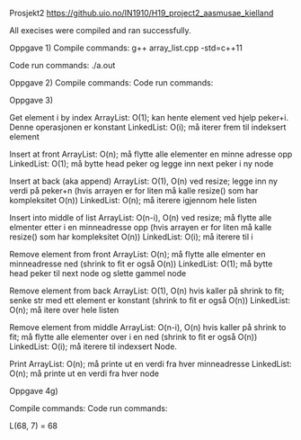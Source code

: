 Prosjekt2
https://github.uio.no/IN1910/H19_project2_aasmusae_kielland

All execises were compiled and ran successfully.

Oppgave 1)
Compile commands: g++ array_list.cpp -std=c++11

Code run commands: ./a.out

Oppgave 2)
Compile commands: 
Code run commands: 

Oppgave 3)

Get element i by index
ArrayList:  O(1); kan hente element ved hjelp peker+i. Denne operasjonen er konstant
LinkedList: O(i); må iterer frem til indeksert element

Insert at front
ArrayList:  O(n); må flytte alle elementer en minne adresse opp
LinkedList: O(1); må bytte head peker og legge inn next peker i ny node

Insert at back (aka append)
ArrayList:  O(1), O(n) ved resize; legge inn ny verdi på peker+n (hvis arrayen er for liten må kalle resize() som har kompleksitet O(n))
LinkedList: O(n); må iterere igjennom hele listen

Insert into middle of list
ArrayList:  O(n-i), O(n) ved resize; må flytte alle elmenter etter i en minneadresse opp (hvis arrayen er for liten må kalle resize() som har kompleksitet O(n))
LinkedList: O(i); må iterere til i

Remove element from front
ArrayList:  O(n); må flytte alle elmenter en minneadresse ned (shrink to fit er også O(n))
LinkedList: O(1); må bytte head peker til next node og slette gammel node

Remove element from back
ArrayList:  O(1), O(n) hvis kaller på shrink to fit; senke str med ett element er konstant (shrink to fit er også O(n))
LinkedList: O(n); må itere over hele listen

Remove element from middle
ArrayList:  O(n-i), O(n) hvis kaller på shrink to fit; må flytte alle elementer over i en ned (shrink to fit er også O(n))
LinkedList: O(i); må iterere til indexsert Node.

Print
ArrayList:  O(n); må printe ut en verdi fra hver minneadresse
LinkedList: O(n); må printe ut en verdi fra hver node


Oppgave 4g)

Compile commands: 
Code run commands:

L(68, 7) = 68
